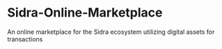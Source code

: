 # Sidra-Online-Marketplace
An online marketplace for the Sidra ecosystem utilizing digital assets for transactions
